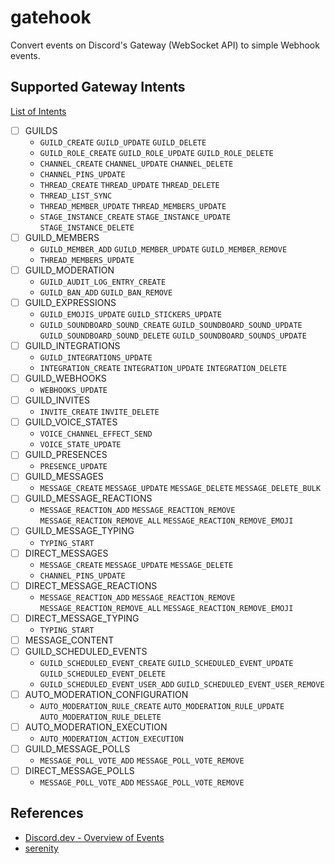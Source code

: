 
# gatehook

Convert events on Discord's Gateway (WebSocket API) to simple Webhook events.

## Supported Gateway Intents

[List of Intents](https://discord.com/developers/docs/events/gateway#list-of-intents)

- [ ] GUILDS
  - `GUILD_CREATE` `GUILD_UPDATE` `GUILD_DELETE`
  - `GUILD_ROLE_CREATE` `GUILD_ROLE_UPDATE` `GUILD_ROLE_DELETE`
  - `CHANNEL_CREATE` `CHANNEL_UPDATE` `CHANNEL_DELETE`
  - `CHANNEL_PINS_UPDATE`
  - `THREAD_CREATE` `THREAD_UPDATE` `THREAD_DELETE`
  - `THREAD_LIST_SYNC`
  - `THREAD_MEMBER_UPDATE` `THREAD_MEMBERS_UPDATE`
  - `STAGE_INSTANCE_CREATE` `STAGE_INSTANCE_UPDATE` `STAGE_INSTANCE_DELETE`
- [ ] GUILD_MEMBERS
  - `GUILD_MEMBER_ADD` `GUILD_MEMBER_UPDATE` `GUILD_MEMBER_REMOVE`
  - `THREAD_MEMBERS_UPDATE`
- [ ] GUILD_MODERATION
  - `GUILD_AUDIT_LOG_ENTRY_CREATE`
  - `GUILD_BAN_ADD` `GUILD_BAN_REMOVE`
- [ ] GUILD_EXPRESSIONS
  - `GUILD_EMOJIS_UPDATE` `GUILD_STICKERS_UPDATE`
  - `GUILD_SOUNDBOARD_SOUND_CREATE` `GUILD_SOUNDBOARD_SOUND_UPDATE` `GUILD_SOUNDBOARD_SOUND_DELETE` `GUILD_SOUNDBOARD_SOUNDS_UPDATE`
- [ ] GUILD_INTEGRATIONS
  - `GUILD_INTEGRATIONS_UPDATE`
  - `INTEGRATION_CREATE` `INTEGRATION_UPDATE` `INTEGRATION_DELETE`
- [ ] GUILD_WEBHOOKS
  - `WEBHOOKS_UPDATE`
- [ ] GUILD_INVITES
  - `INVITE_CREATE` `INVITE_DELETE`
- [ ] GUILD_VOICE_STATES
  - `VOICE_CHANNEL_EFFECT_SEND`
  - `VOICE_STATE_UPDATE`
- [ ] GUILD_PRESENCES
  - `PRESENCE_UPDATE`
- [ ] GUILD_MESSAGES
  - `MESSAGE_CREATE` `MESSAGE_UPDATE` `MESSAGE_DELETE` `MESSAGE_DELETE_BULK`
- [ ] GUILD_MESSAGE_REACTIONS
  - `MESSAGE_REACTION_ADD` `MESSAGE_REACTION_REMOVE` `MESSAGE_REACTION_REMOVE_ALL` `MESSAGE_REACTION_REMOVE_EMOJI`
- [ ] GUILD_MESSAGE_TYPING
  - `TYPING_START`
- [ ] DIRECT_MESSAGES
  - `MESSAGE_CREATE` `MESSAGE_UPDATE` `MESSAGE_DELETE`
  - `CHANNEL_PINS_UPDATE`
- [ ] DIRECT_MESSAGE_REACTIONS
  - `MESSAGE_REACTION_ADD` `MESSAGE_REACTION_REMOVE` `MESSAGE_REACTION_REMOVE_ALL` `MESSAGE_REACTION_REMOVE_EMOJI`
- [ ] DIRECT_MESSAGE_TYPING
  - `TYPING_START`
- [ ] MESSAGE_CONTENT
- [ ] GUILD_SCHEDULED_EVENTS
  - `GUILD_SCHEDULED_EVENT_CREATE` `GUILD_SCHEDULED_EVENT_UPDATE` `GUILD_SCHEDULED_EVENT_DELETE`
  - `GUILD_SCHEDULED_EVENT_USER_ADD` `GUILD_SCHEDULED_EVENT_USER_REMOVE`
- [ ] AUTO_MODERATION_CONFIGURATION
  - `AUTO_MODERATION_RULE_CREATE` `AUTO_MODERATION_RULE_UPDATE` `AUTO_MODERATION_RULE_DELETE`
- [ ] AUTO_MODERATION_EXECUTION
  - `AUTO_MODERATION_ACTION_EXECUTION`
- [ ] GUILD_MESSAGE_POLLS
  - `MESSAGE_POLL_VOTE_ADD` `MESSAGE_POLL_VOTE_REMOVE`
- [ ] DIRECT_MESSAGE_POLLS
  - `MESSAGE_POLL_VOTE_ADD` `MESSAGE_POLL_VOTE_REMOVE`

## References

- [Discord.dev - Overview of Events](https://discord.com/developers/docs/events/overview)
- [serenity](https://github.com/serenity-rs/serenity)
